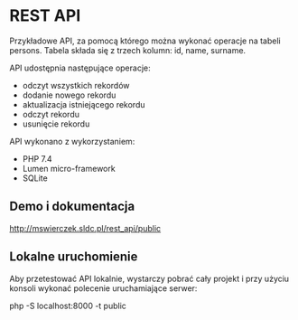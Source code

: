 # REST API

Przykładowe API, za pomocą którego można wykonać operacje na tabeli persons. Tabela składa się z trzech kolumn: id, name, surname.

API udostępnia następujące operacje: 
- odczyt wszystkich rekordów 
- dodanie nowego rekordu
- aktualizacja istniejącego rekordu
- odczyt rekordu 
- usunięcie rekordu 

API wykonano z wykorzystaniem:
- PHP 7.4
- Lumen micro-framework
- SQLite

## Demo i dokumentacja

http://mswierczek.sldc.pl/rest_api/public


## Lokalne uruchomienie

Aby przetestować API lokalnie, wystarczy pobrać cały projekt i przy użyciu konsoli wykonać polecenie uruchamiające serwer: 

php -S localhost:8000 -t public
